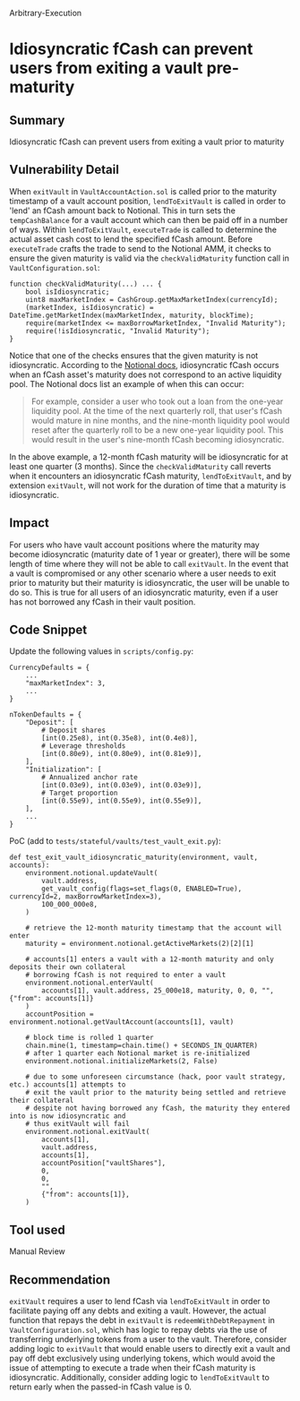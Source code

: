 Arbitrary-Execution
# Idiosyncratic fCash can prevent users from exiting a vault pre-maturity

## Summary
Idiosyncratic fCash can prevent users from exiting a vault prior to maturity

## Vulnerability Detail

When `exitVault` in `VaultAccountAction.sol` is called prior to the maturity timestamp of a vault account position, `lendToExitVault` is called in order to 'lend' an fCash amount back to Notional. This in turn sets the `tempCashBalance` for a vault account which can then be paid off in a number of ways. Within `lendToExitVault`, `executeTrade` is called to determine the actual asset cash cost to lend the specified fCash amount. Before `executeTrade` crafts the trade to send to the Notional AMM, it checks to ensure the given maturity is valid via the `checkValidMaturity` function call in `VaultConfiguration.sol`:

```solidity
function checkValidMaturity(...) ... {
    bool isIdiosyncratic;
    uint8 maxMarketIndex = CashGroup.getMaxMarketIndex(currencyId);
    (marketIndex, isIdiosyncratic) = DateTime.getMarketIndex(maxMarketIndex, maturity, blockTime);
    require(marketIndex <= maxBorrowMarketIndex, "Invalid Maturity");
    require(!isIdiosyncratic, "Invalid Maturity");
}
```

Notice that one of the checks ensures that the given maturity is not idiosyncratic. According to the [Notional docs](https://docs.notional.finance/notional-v2/quarterly-rolls/idiosyncratic-fcash), idiosyncratic fCash occurs when an fCash asset's maturity does not correspond to an active liquidity pool. The Notional docs list an example of when this can occur: 

> For example, consider a user who took out a loan from the one-year liquidity pool. At the time of the next quarterly roll, that user's fCash would mature in nine months, and the nine-month liquidity pool would reset after the quarterly roll to be a new one-year liquidity pool. This would result in the user's nine-month fCash becoming idiosyncratic. 

In the above example, a 12-month fCash maturity will be idiosyncratic for at least one quarter (3 months). Since the `checkValidMaturity` call reverts when it encounters an idiosyncratic fCash maturity, `lendToExitVault`, and by extension `exitVault`, will not work for the duration of time that a maturity is idiosyncratic. 

## Impact
For users who have vault account positions where the maturity may become idiosyncratic (maturity date of 1 year or greater), there will be some length of time where they will not be able to call `exitVault`. In the event that a vault is compromised or any other scenario where a user needs to exit prior to maturity but their maturity is idiosyncratic, the user will be unable to do so. This is true for all users of an idiosyncratic maturity, even if a user has not borrowed any fCash in their vault position.

## Code Snippet
Update the following values in `scripts/config.py`:
```python3
CurrencyDefaults = {
    ...
    "maxMarketIndex": 3,
    ...
}

nTokenDefaults = {
    "Deposit": [
        # Deposit shares
        [int(0.25e8), int(0.35e8), int(0.4e8)],
        # Leverage thresholds
        [int(0.80e9), int(0.80e9), int(0.81e9)],
    ],
    "Initialization": [
        # Annualized anchor rate
        [int(0.03e9), int(0.03e9), int(0.03e9)],
        # Target proportion
        [int(0.55e9), int(0.55e9), int(0.55e9)],
    ],
    ...
}
```

PoC (add to `tests/stateful/vaults/test_vault_exit.py`):
```python3
def test_exit_vault_idiosyncratic_maturity(environment, vault, accounts):
    environment.notional.updateVault(
        vault.address,
        get_vault_config(flags=set_flags(0, ENABLED=True), currencyId=2, maxBorrowMarketIndex=3),
        100_000_000e8,
    )

    # retrieve the 12-month maturity timestamp that the account will enter
    maturity = environment.notional.getActiveMarkets(2)[2][1]

    # accounts[1] enters a vault with a 12-month maturity and only deposits their own collateral
    # borrowing fCash is not required to enter a vault
    environment.notional.enterVault(
        accounts[1], vault.address, 25_000e18, maturity, 0, 0, "", {"from": accounts[1]}
    )
    accountPosition = environment.notional.getVaultAccount(accounts[1], vault)

    # block time is rolled 1 quarter
    chain.mine(1, timestamp=chain.time() + SECONDS_IN_QUARTER)
    # after 1 quarter each Notional market is re-initialized
    environment.notional.initializeMarkets(2, False)

    # due to some unforeseen circumstance (hack, poor vault strategy, etc.) accounts[1] attempts to
    # exit the vault prior to the maturity being settled and retrieve their collateral
    # despite not having borrowed any fCash, the maturity they entered into is now idiosyncratic and
    # thus exitVault will fail
    environment.notional.exitVault(
        accounts[1],
        vault.address,
        accounts[1],
        accountPosition["vaultShares"],
        0,
        0,
        "",
        {"from": accounts[1]},
    )
```

## Tool used

Manual Review

## Recommendation
`exitVault` requires a user to lend fCash via `lendToExitVault` in order to facilitate paying off any debts and exiting a vault. However, the actual function that repays the debt in `exitVault` is `redeemWithDebtRepayment` in `VaultConfiguration.sol`, which has logic to repay debts via the use of transferring underlying tokens from a user to the vault. Therefore, consider adding logic to `exitVault` that would enable users to directly exit a vault and pay off debt exclusively using underlying tokens, which would avoid the issue of attempting to execute a trade when their fCash maturity is idiosyncratic. Additionally, consider adding logic to `lendToExitVault` to return early when the passed-in fCash value is 0.
